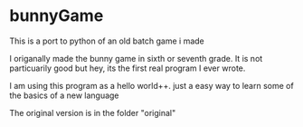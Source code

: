 # bunnyGame
This is a port to python of an old batch game i made

I origanally made the bunny game in sixth or seventh grade.
It is not particuarily good but hey, its the first real program I ever wrote.

I am using this program as a hello world++. just a easy way to learn some of the basics of a new language

The original version is in the folder "original"
